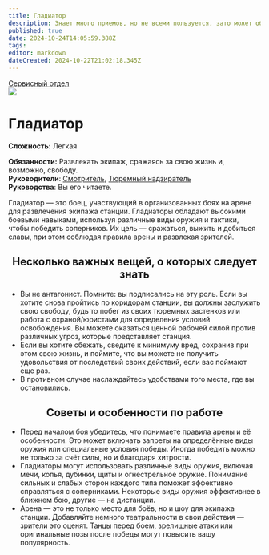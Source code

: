 ```yaml
---
title: Гладиатор
description: Знает много приемов, но не всеми пользуется, зато может обучить других им. 
published: true
date: 2024-10-24T14:05:59.388Z
tags: 
editor: markdown
dateCreated: 2024-10-22T21:02:18.345Z
---
```


<div id="gif-container"></div>
<div style="display: flex; justify-content: center;">
<div class="roles-passport serv">
  <div class="title serv"><a href="/roles/servicedepartment">Сервисный отдел</a></div>
  <div>
    <div><div><img src="/roles/.png" id="img"></div></div>
  <div><div>
    <h1>Гладиатор</h1>
    <p><strong>Сложность:</strong> Легкая</p>
    <strong>Обязанности:</strong> Развлекать экипаж, сражаясь за свою жизнь и, возможно, свободу.<br>
    <b>Руководители</b>: <a href="/roles/warden">Смотритель</a>, <a href="/roles/prison-guard">Тюремный надзиратель</a><br>
    <b>Руководства</b>: Вы его читаете.
  </div></div>
  </div>
</div>
</div>

Гладиатор — это боец, участвующий в организованных боях на арене для развлечения экипажа станции. Гладиаторы обладают высокими боевыми навыками, используя различные виды оружия и тактики, чтобы победить соперников. Их цель — сражаться, выжить и добиться славы, при этом соблюдая правила арены и развлекая зрителей.
  
## <center>Несколько важных вещей, о которых следует знать

- Вы не антагонист. Помните: вы подписались на эту роль. Если вы хотите снова пройтись по коридорам станции, вы должны заслужить свою свободу, будь то побег из своих тюремных застенков или работа с охраной/юристами для определения условий освобождения. Вы можете оказаться ценной рабочей силой против различных угроз, которые представляет станция.
- Если вы хотите сбежать, сведите к минимуму вред, сохранив при этом свою жизнь, и поймите, что вы можете не получить удовольствия от последствий своих действий, если вас поймают еще раз.
- В противном случае наслаждайтесь удобствами того места, где вы остановились.

## <center>Советы и особенности по работе

- Перед началом боя убедитесь, что понимаете правила арены и её особенности. Это может включать запреты на определённые виды оружия или специальные условия победы. Иногда победить можно не только за счёт силы, но и благодаря хитрости.
- Гладиаторы могут использовать различные виды оружия, включая мечи, копья, дубинки, щиты и огнестрельное оружие. Понимание сильных и слабых сторон каждого типа поможет эффективно справляться с соперниками. Некоторые виды оружия эффективнее в ближнем бою, другие — на дистанции.
- Арена — это не только место для боёв, но и шоу для экипажа станции. Добавляйте немного театральности в свои действия — зрители это оценят. Танцы перед боем, зрелищные атаки или оригинальные позы после победы могут повысить вашу популярность.


<div class="table"></div>